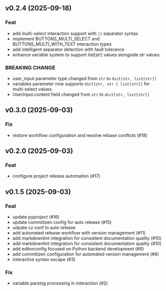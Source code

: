 ## v0.2.4 (2025-09-18)

### Feat

- add multi-select interaction support with `||` separator syntax
- implement BUTTONS_MULTI_SELECT and BUTTONS_MULTI_WITH_TEXT interaction types
- add intelligent separator detection with fault tolerance
- enhance variable system to support list[str] values alongside str values

### BREAKING CHANGE

- user_input parameter type changed from `str` to `dict[str, list[str]]`
- variables parameter now supports `dict[str, str | list[str]]` for multi-select values
- UserInput.content field changed from `str` to `dict[str, list[str]]`

## v0.3.0 (2025-09-03)

### Fix

- restore workflow configuration and resolve rebase conflicts (#18)

## v0.2.0 (2025-09-03)

### Feat

- configure project release automation (#17)

## v0.1.5 (2025-09-03)

### Feat

- update pyproject (#16)
- update commitizen config for auto release (#15)
- udpate cz conf to auto release
- add automated release workflow with version management (#11)
- add markdownlint integration for consistent documentation quality (#10)
- add markdownlint integration for consistent documentation quality (#10)
- add editorconfig focused on Python backend development (#8)
- add commitizen configuration for automated version management (#6)
- interactive syntax escape (#3)

### Fix

- variable parsing processing in interaction (#2)
